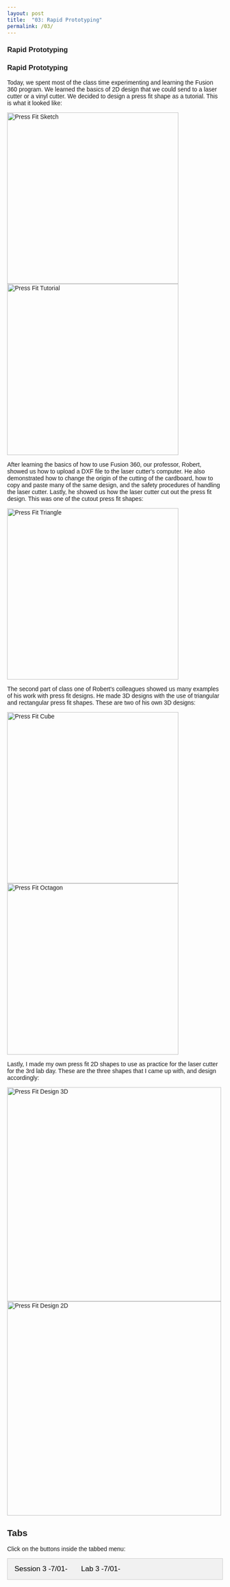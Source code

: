 ```yaml
---
layout: post
title:  "03: Rapid Prototyping"
permalink: /03/
---
```

 
### **Rapid Prototyping**

### Rapid Prototyping

Today, we spent most of the class time experimenting and learning the Fusion 360 program. We learned the basics of 2D design that we could send to a laser cutter or a vinyl cutter. We decided to design a press fit shape as a tutorial. This is what it looked like:

<img src="Press Fit Sketch.png" alt="Press Fit Sketch" style="height: 400px; max-width: 100%"> <img src="PressFitDesign2.png" alt="Press Fit Tutorial" style="height: 400px; max-width: 100%">


After learning the basics of how to use Fusion 360, our professor, Robert, showed us how to upload a DXF file to the laser cutter's computer. He also demonstrated how to change the origin of the cutting of the cardboard, how to copy and paste many of the same design, and the safety procedures of handling the laser cutter. Lastly, he showed us how the laser cutter cut out the press fit design. This was one of the cutout press fit shapes:

<img src="PressFitTriangle.jpg" alt="Press Fit Triangle" style="height: 400px; max-width: 100%">

The second part of class one of Robert's colleagues showed us many examples of his work with press fit designs. He made 3D designs with the use of triangular and rectangular press fit shapes. These are two of his own 3D designs:

<img src="PressFitShape1.jpg" alt="Press Fit Cube" style="height: 400px; max-width: 100%"> <img src="PressFitShape2.jpg" alt="Press Fit Octagon" style="height: 400px; max-width: 100%">


Lastly, I made my own press fit 2D shapes to use as practice for the laser cutter for the 3rd lab day. These are the three shapes that I came up with, and design accordingly:

<img src="PressFitDesign1.png" alt="Press Fit Design 3D" style="height: 500px; max-width: 100%">

<img src="PressFitDesign3.png" alt="Press Fit Design 2D" style="height: 500px; max-width: 100%">

<style>
body {font-family: Arial;}

/* Style the tab */
.tab {
  overflow: hidden;
  border: 1px solid #ccc;
  background-color: #f1f1f1;
}

/* Style the buttons inside the tab */
.tab button {
  background-color: inherit;
  float: left;
  border: none;
  outline: none;
  cursor: pointer;
  padding: 14px 16px;
  transition: 0.3s;
  font-size: 17px;
}

/* Change background color of buttons on hover */
.tab button:hover {
  background-color: #ddd;
}

/* Create an active/current tablink class */
.tab button.active {
  background-color: #ccc;
}

/* Style the tab content */
.tabcontent {
  display: none;
  padding: 6px 12px;
  border: 1px solid #ccc;
  border-top: none;
}
</style>
</head>
<body>

<h2>Tabs</h2>
<p>Click on the buttons inside the tabbed menu:</p>

<div class="tab">
  <button class="tablinks" onclick="openCity(event, 'Session 3 -7/01-')">Session 3 -7/01-</button>
  <button class="tablinks" onclick="openCity(event, 'Lab 3 -7/02-')">Lab 3 -7/01-</button>
</div>

<div id="Session 3 -7/01-" class="tabcontent">
  <h3>Session 3 -7/01-</h3>
  <p>Today, we spent most of the class time experimenting and learning the Fusion 360 program. We learned the basics of 2D design that we could send to a laser cutter or a vinyl cutter. We decided to design a press fit shape as a tutorial. This is what it looked like:

<img src="Press Fit Sketch.png" alt="Press Fit Sketch" style="height: 400px; max-width: 100%"> <img src="PressFitDesign2.png" alt="Press Fit Tutorial" style="height: 400px; max-width: 100%">


After learning the basics of how to use Fusion 360, our professor, Robert, showed us how to upload a DXF file to the laser cutter's computer. He also demonstrated how to change the origin of the cutting of the cardboard, how to copy and paste many of the same design, and the safety procedures of handling the laser cutter. Lastly, he showed us how the laser cutter cut out the press fit design. This was one of the cutout press fit shapes:

<img src="PressFitTriangle.jpg" alt="Press Fit Triangle" style="height: 400px; max-width: 100%">

The second part of class one of Robert's colleagues showed us many examples of his work with press fit designs. He made 3D designs with the use of triangular and rectangular press fit shapes. These are two of his own 3D designs:

<img src="PressFitShape1.jpg" alt="Press Fit Cube" style="height: 400px; max-width: 100%"> <img src="PressFitShape2.jpg" alt="Press Fit Octagon" style="height: 400px; max-width: 100%">


Lastly, I made my own press fit 2D shapes to use as practice for the laser cutter for the 3rd lab day. These are the three shapes that I came up with, and design accordingly:

<img src="PressFitDesign1.png" alt="Press Fit Design 3D" style="height: 500px; max-width: 100%">

<img src="PressFitDesign3.png" alt="Press Fit Design 2D" style="height: 500px; max-width: 100%"></p>
</div>

<div id="Lab 3 -7/02-" class="tabcontent">
  <h3>Lab 3 -7/02-</h3>
  <p>Paris is the capital of France.</p> 
</div>

<script>
function openCity(evt, cityName) {
  var i, tabcontent, tablinks;
  tabcontent = document.getElementsByClassName("tabcontent");
  for (i = 0; i < tabcontent.length; i++) {
    tabcontent[i].style.display = "none";
  }
  tablinks = document.getElementsByClassName("tablinks");
  for (i = 0; i < tablinks.length; i++) {
    tablinks[i].className = tablinks[i].className.replace(" active", "");
  }
  document.getElementById(cityName).style.display = "block";
  evt.currentTarget.className += " active";
}
</script>